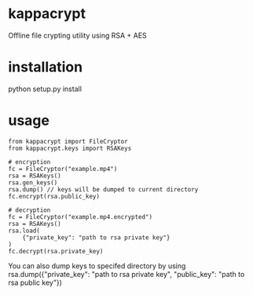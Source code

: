 # kappacrypt
Offline file crypting utility using RSA + AES

# installation
python setup.py install

# usage
    from kappacrypt import FileCryptor
    from kappacrypt.keys import RSAKeys
    
    # encryption
    fc = FileCryptor("example.mp4")
    rsa = RSAKeys()
    rsa.gen_keys()
    rsa.dump() // keys will be dumped to current directory
    fc.encrypt(rsa.public_key)
    
    # decryption
    fc = FileCryptor("example.mp4.encrypted")
    rsa = RSAKeys()
    rsa.load(
        {"private_key": "path to rsa private key"}
    )
    fc.decrypt(rsa.private_key)
You can also dump keys to specifed directory by using rsa.dump({"private_key": "path to rsa private key",
                                                                "public_key": "path to rsa public key"})
